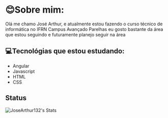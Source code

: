 # 😊Sobre mim:

Olá me chamo José Arthur, e atualmente estou fazendo o curso técnico de informática no IFRN Campus Avançado Parelhas eu gosto bastante da área que estou seguindo e futuramente planejo seguir na área

## 💻Tecnológias que estou estudando:
- Angular
- Javascript
- HTML 
- CSS
## Status

![JoseArthur132's Stats](https://github-readme-stats.vercel.app/api?username=JoseArthur132&theme=dracula&show_icons=true&hide_border=true&count_private=true)